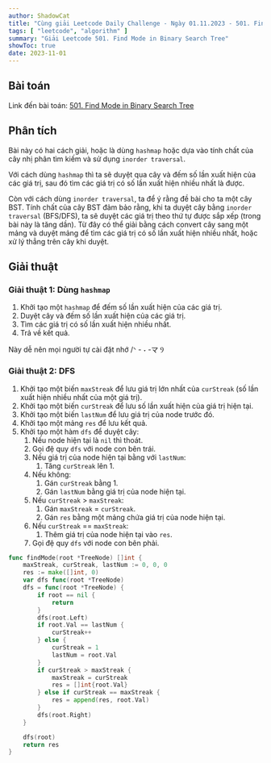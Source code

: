 ```yaml
---
author: ShadowCat
title: "Cùng giải Leetcode Daily Challenge - Ngày 01.11.2023 - 501. Find Mode in Binary Search Tree"
tags: [ "leetcode", "algorithm" ]
summary: "Giải Leetcode 501. Find Mode in Binary Search Tree"
showToc: true
date: 2023-11-01
---
```


## Bài toán

Link đến bài toán: [501. Find Mode in Binary Search Tree](https://leetcode.com/problems/find-mode-in-binary-search-tree/)

## Phân tích

Bài này có hai cách giải, hoặc là dùng `hashmap` hoặc dựa vào tính chất của cây nhị phân tìm kiếm và sử dụng `inorder traversal`.

Với cách dùng `hashmap` thì ta sẽ duyệt qua cây và đếm số lần xuất hiện của các giá trị, sau đó tìm các giá trị có số lần xuất hiện nhiều nhất là được.

Còn với cách dùng `inorder traversal`, ta để ý rằng đề bài cho ta một cây BST.
Tính chất của cây BST đảm bảo rằng, khi ta duyệt cây bằng `inorder traversal` (BFS/DFS), ta sẽ duyệt các giá trị theo thứ tự được sắp xếp (trong bài này là tăng dần).
Từ đây có thể giải bằng cách convert cây sang một mảng và duyệt mảng để tìm các giá trị có số lần xuất hiện nhiều nhất, hoặc xử lý thẳng trên cây khi duyệt.

## Giải thuật

### Giải thuật 1: Dùng `hashmap`

1. Khởi tạo một `hashmap` để đếm số lần xuất hiện của các giá trị.
2. Duyệt cây và đếm số lần xuất hiện của các giá trị.
3. Tìm các giá trị có số lần xuất hiện nhiều nhất.
4. Trả về kết quả.

Này dễ nên mọi người tự cài đặt nhớ /ᐠ - ˕ -マ Ⳋ

### Giải thuật 2: DFS

1. Khởi tạo một biến `maxStreak` để lưu giá trị lớn nhất của `curStreak` (số lần xuất hiện nhiều nhất của một giá trị).
2. Khởi tạo một biến `curStreak` để lưu số lần xuất hiện của giá trị hiện tại.
3. Khởi tạo một biến `lastNum` để lưu giá trị của node trước đó.
4. Khởi tạo một mảng `res` để lưu kết quả.
5. Khởi tạo một hàm `dfs` để duyệt cây:
    1. Nếu node hiện tại là `nil` thì thoát.
    2. Gọi đệ quy `dfs` với node con bên trái.
    3. Nếu giá trị của node hiện tại bằng với `lastNum`:
        1. Tăng `curStreak` lên 1.
    4. Nếu không:
        1. Gán `curStreak` bằng 1.
        2. Gán `lastNum` bằng giá trị của node hiện tại.
    5. Nếu `curStreak` > `maxStreak`:
        1. Gán `maxStreak` = `curStreak`.
        2. Gán `res` bằng một mảng chứa giá trị của node hiện tại.
    6. Nếu `curStreak` == `maxStreak`:
        1. Thêm giá trị của node hiện tại vào `res`.
    7. Gọi đệ quy `dfs` với node con bên phải.

```go
func findMode(root *TreeNode) []int {
	maxStreak, curStreak, lastNum := 0, 0, 0
	res := make([]int, 0)
	var dfs func(root *TreeNode)
	dfs = func(root *TreeNode) {
		if root == nil {
			return
		}
		dfs(root.Left)
		if root.Val == lastNum {
			curStreak++
		} else {
			curStreak = 1
			lastNum = root.Val
		}
		if curStreak > maxStreak {
			maxStreak = curStreak
			res = []int{root.Val}
		} else if curStreak == maxStreak {
			res = append(res, root.Val)
		}
		dfs(root.Right)
	}

	dfs(root)
	return res
}
```